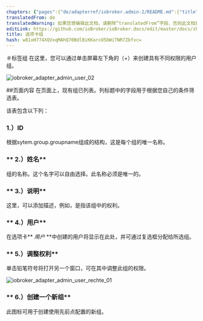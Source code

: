 ```yaml
---
chapters: {"pages":{"de/adapterref/iobroker.admin-2/README.md":{"title":{"de":"no title"},"content":"de/adapterref/iobroker.admin-2/README.md"},"de/adapterref/iobroker.admin-2/admin/tab-adapters.md":{"title":{"de":"Der Reiter Adapter"},"content":"de/adapterref/iobroker.admin-2/admin/tab-adapters.md"},"de/adapterref/iobroker.admin-2/admin/tab-instances.md":{"title":{"de":"Der Reiter Instanzen"},"content":"de/adapterref/iobroker.admin-2/admin/tab-instances.md"},"de/adapterref/iobroker.admin-2/admin/tab-objects.md":{"title":{"de":"Der Reiter Objekte"},"content":"de/adapterref/iobroker.admin-2/admin/tab-objects.md"},"de/adapterref/iobroker.admin-2/admin/tab-states.md":{"title":{"de":"Der Reiter Zustände"},"content":"de/adapterref/iobroker.admin-2/admin/tab-states.md"},"de/adapterref/iobroker.admin-2/admin/tab-groups.md":{"title":{"de":"Der Reiter Gruppen"},"content":"de/adapterref/iobroker.admin-2/admin/tab-groups.md"},"de/adapterref/iobroker.admin-2/admin/tab-users.md":{"title":{"de":"Der Reiter Benutzer"},"content":"de/adapterref/iobroker.admin-2/admin/tab-users.md"},"de/adapterref/iobroker.admin-2/admin/tab-events.md":{"title":{"de":"Der Reiter Ereignisse"},"content":"de/adapterref/iobroker.admin-2/admin/tab-events.md"},"de/adapterref/iobroker.admin-2/admin/tab-hosts.md":{"title":{"de":"Der Reiter Hosts"},"content":"de/adapterref/iobroker.admin-2/admin/tab-hosts.md"},"de/adapterref/iobroker.admin-2/admin/tab-enums.md":{"title":{"de":"Der Reiter Aufzählungen"},"content":"de/adapterref/iobroker.admin-2/admin/tab-enums.md"},"de/adapterref/iobroker.admin-2/admin/tab-log.md":{"title":{"de":"Der Reiter Log"},"content":"de/adapterref/iobroker.admin-2/admin/tab-log.md"},"de/adapterref/iobroker.admin-2/admin/tab-system.md":{"title":{"de":"Die Systemeinstellungen"},"content":"de/adapterref/iobroker.admin-2/admin/tab-system.md"}}}
translatedFrom: de
translatedWarning: 如果您想编辑此文档，请删除“translatedFrom”字段，否则此文档将再次自动翻译
editLink: https://github.com/ioBroker/ioBroker.docs/edit/master/docs/zh-cn/adapterref/iobroker.admin-2/admin/tab-groups.md
title: 选项卡组
hash: w81xH774XQVxqMAhQ70BdlBiKKarcO5bWiTNR7Zbfvc=
---
```

＃标签组
在这里，您可以通过单击屏幕左下角的（+）来创建具有不同权限的用户组。

![iobroker_adapter_admin_user_02](../../../../de/adapterref/iobroker.admin-2/admin/img/tab-groups_admin_User_02.jpg)

##页面内容
在页面上，现有组已列表。列标题中的字段用于根据您自己的条件筛选表。

该表包含以下列：

### **1.）ID**
根据sytem.group.groupname组成的结构，这是每个组的唯一名称。

### ** 2.）姓名**
组的名称。这个名字可以自由选择。此名称必须是唯一的。

### ** 3.）说明**
这里，可以添加描述，例如，是指该组中的权利。

### ** 4.）用户**
在选项卡** _用户_ **中创建的用户将显示在此处，并可通过复选框分配给所选组。

### ** 5.）调整权利**
单击铅笔符号将打开另一个窗口，可在其中调整此组的权限。

![iobroker_adapter_admin_user_rechte_01](../../../../de/adapterref/iobroker.admin-2/admin/img/tab-groups_User_Rechte_01.jpg)

### ** 6.）创建一个新组**
此图标可用于创建使用先前点配置的新组。